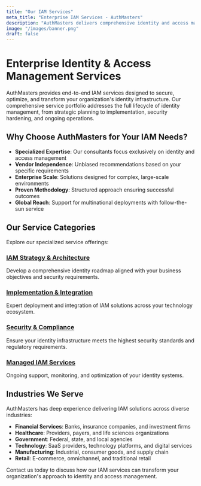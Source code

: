 ```yaml
---
title: "Our IAM Services"
meta_title: "Enterprise IAM Services - AuthMasters"
description: "AuthMasters delivers comprehensive identity and access management services for enterprise organizations, from strategy to implementation and managed services."
image: "/images/banner.png"
draft: false
---
```


# Enterprise Identity & Access Management Services

AuthMasters provides end-to-end IAM services designed to secure, optimize, and transform your organization's identity infrastructure. Our comprehensive service portfolio addresses the full lifecycle of identity management, from strategic planning to implementation, security hardening, and ongoing operations.

## Why Choose AuthMasters for Your IAM Needs?

- **Specialized Expertise**: Our consultants focus exclusively on identity and access management
- **Vendor Independence**: Unbiased recommendations based on your specific requirements
- **Enterprise Scale**: Solutions designed for complex, large-scale environments
- **Proven Methodology**: Structured approach ensuring successful outcomes
- **Global Reach**: Support for multinational deployments with follow-the-sun service

## Our Service Categories

Explore our specialized service offerings:

### [IAM Strategy & Architecture](/services/strategy-architecture/)
Develop a comprehensive identity roadmap aligned with your business objectives and security requirements.

### [Implementation & Integration](/services/implementation-integration/)
Expert deployment and integration of IAM solutions across your technology ecosystem.

### [Security & Compliance](/services/security-compliance/)
Ensure your identity infrastructure meets the highest security standards and regulatory requirements.

### [Managed IAM Services](/services/managed-services/)
Ongoing support, monitoring, and optimization of your identity systems.

## Industries We Serve

AuthMasters has deep experience delivering IAM solutions across diverse industries:

- **Financial Services**: Banks, insurance companies, and investment firms
- **Healthcare**: Providers, payers, and life sciences organizations
- **Government**: Federal, state, and local agencies
- **Technology**: SaaS providers, technology platforms, and digital services
- **Manufacturing**: Industrial, consumer goods, and supply chain
- **Retail**: E-commerce, omnichannel, and traditional retail

Contact us today to discuss how our IAM services can transform your organization's approach to identity and access management.
